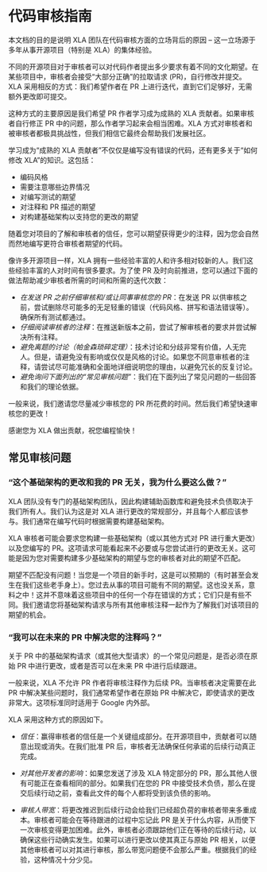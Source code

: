 # 代码审核指南

本文档的目的是说明 XLA 团队在代码审核方面的立场背后的原因 – 这一立场源于多年从事开源项目（特别是 XLA）的集体经验。

不同的开源项目对于审核者可以对代码作者提出多少要求有着不同的文化期望。在某些项目中，审核者会接受“大部分正确”的拉取请求 (PR)，自行修改并提交。XLA 采用相反的方式：我们希望作者在 PR 上进行迭代，直到它们足够好，无需额外更改即可提交。

这种方式的主要原因是我们希望 PR 作者学习成为成熟的 XLA 贡献者。如果审核者自行修正 PR​​ 中的问题，那么作者学习起来会相当困难。XLA 方式对审核者和被审核者都极具挑战性，但我们相信它最终会帮助我们发展社区。

学习成为“成熟的 XLA 贡献者”不仅仅是编写没有错误的代码，还有更多关于“如何修改 XLA”的知识。这包括：

- 编码风格
- 需要注意哪些边界情况
- 对编写测试的期望
- 对注释和 PR 描述的期望
- 对构建基础架构以支持您的更改的期望

随着您对项目的了解和审核者的信任，您可以期望获得更少的注释，因为您会自然而然地编写更符合审核者期望的代码。

像许多开源项目一样，XLA 拥有一些经验丰富的人和许多相对较新的人。我们这些经验丰富的人对时间有很多要求。为了使 PR 及时向前推进，您可以通过下面的做法帮助减少审核者所需的时间和所需的迭代次数：

- *在发送 PR 之前仔细审核和/或让同事审核您的 PR*：在发送 PR 以供审核之前，尝试删除尽可能多的无足轻重的错误（代码风格、拼写和语法错误等）。确保所有测试都通过。
- *仔细阅读审核者的注释*：在推送新版本之前，尝试了解审核者的要求并尝试解决所有注释。
- *避免离题的讨论（帕金森琐碎定理）*：技术讨论和分歧非常有价值，人无完人。但是，请避免没有影响或仅仅是风格的讨论。如果您不同意审核者的注释，请尝试尽可能准确和全面地详细说明您的理由，以避免冗长的反复讨论。
- *避免询问下面列出的“常见审核问题”*：我们在下面列出了常见问题的一些回答和我们的理论依据。

一般来说，我们邀请您尽量减少审核您的 PR 所花费的时间。然后我们希望快速审核您的更改！

感谢您为 XLA 做出贡献，祝您编程愉快！

## 常见审核问题

### “这个基础架构的更改和我的 PR 无关，我为什么要这么做？”

XLA 团队没有专门的基础架构团队，因此构建辅助函数库和避免技术负债取决于我们所有人。我们认为这是对 XLA 进行更改的常规部分，并且每个人都应该参与。我们通常在编写代码时根据需要构建基础架构。

XLA 审核者可能会要求您构建一些基础架构（或以其他方式对 PR 进行重大更改）以及您编写的 PR。这项请求可能看起来不必要或与您尝试进行的更改无关。这可能是因为您对需要构建多少基础架构的期望与您的审核者对此的期望不匹配。

期望不匹配没有问题！当您是一个项目的新手时，这是可以预期的（有时甚至会发生在我们这些老手身上）。您过去从事的项目可能有不同的期望。这也没关系，意料之中！这并不意味着这些项目中的任何一个存在错误的方式；它们只是有些不同。我们邀请您将基础架构请求与所有其他审核注释一起作为了解我们对该项目的期望的机会。

### “我可以在未来的 PR 中解决您的注释吗？”

关于 PR 中的基础架构请求（或其他大型请求）的一个常见问题是，是否必须在原始 PR 中进行更改，或者是否可以在未来 PR 中进行后续跟进。

一般来说，XLA 不允许 PR 作者将审核注释作为后续 PR。当审核者决定需要在此 PR 中解决某些问题时，我们通常希望作者在原始 PR 中解决它，即使请求的更改非常大。这项标准同时适用于 Google 内外部。

XLA 采用这种方式的原因如下。

- *信任*：赢得审核者的信任是一个关键组成部分。在开源项目中，贡献者可以随意出现或消失。在我们批准 PR 后，审核者无法确保任何承诺的后续行动真正完成。

- *对其他开发者的影响*：如果您发送了涉及 XLA 特定部分的 PR，那么其他人很有可能正在查看相同的部分。如果我们在您的 PR 中接受技术负债，那么在提交后续行动之前，查看此文件的每个人都将受到该负债的影响。

- *审核人带宽*：将更改推迟到后续行动会给我们已经超负荷的审核者带来多重成本。审核者可能会在等待跟进的过程中忘记此 PR 是关于什么内容，从而使下一次审核变得更加困难。此外，审核者必须跟踪他们正在等待的后续行动，以确保这些行动确实发生。如果可以进行更改以使其真正与原始 PR 相关，以便其他审核者可以对其进行审核，那么带宽问题便不会那么严重。根据我们的经验，这种情况十分少见。
